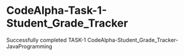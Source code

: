 # CodeAlpha-Task-1-Student_Grade_Tracker
Successfully completed TASK-1 CodeAlpha-Student_Grade_Tracker- JavaProgramming

